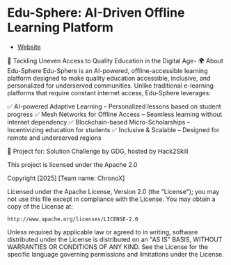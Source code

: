 # Edu-Sphere: AI-Driven Offline Learning Platform 

* [Website](https://metoric-meto.github.io/Glamour-Point](https://edusphere-8509e.web.app/login))

📌 Tackling Uneven Access to Quality Education in the Digital Age-
🌍 About Edu-Sphere
Edu-Sphere is an AI-powered, offline-accessible learning platform designed to make quality education accessible, inclusive, and personalized for underserved communities. Unlike traditional e-learning platforms that require constant internet access, Edu-Sphere leverages:

✅ AI-powered Adaptive Learning – Personalized lessons based on student progress
✅ Mesh Networks for Offline Access – Seamless learning without internet dependency
✅ Blockchain-based Micro-Scholarships – Incentivizing education for students
✅ Inclusive & Scalable – Designed for remote and underserved regions

🚀 Project for: Solution Challenge by GDG, hosted by Hack2Skill

This project is licensed under the Apache 2.0

Copyright [2025] [Team name: ChronoX]

Licensed under the Apache License, Version 2.0 (the "License");
you may not use this file except in compliance with the License.
You may obtain a copy of the License at:

    http://www.apache.org/licenses/LICENSE-2.0

Unless required by applicable law or agreed to in writing, software
distributed under the License is distributed on an "AS IS" BASIS,
WITHOUT WARRANTIES OR CONDITIONS OF ANY KIND.
See the License for the specific language governing permissions and limitations under the License.
